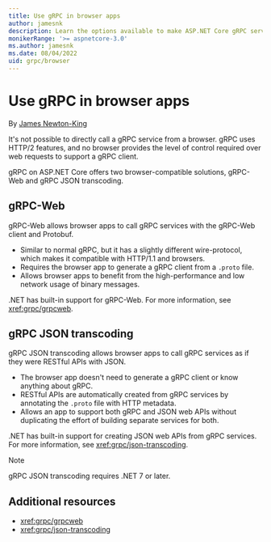 ```yaml
---
title: Use gRPC in browser apps
author: jamesnk
description: Learn the options available to make ASP.NET Core gRPC services callable from browser apps.
monikerRange: '>= aspnetcore-3.0'
ms.author: jamesnk
ms.date: 08/04/2022
uid: grpc/browser
---
```

# Use gRPC in browser apps

By [James Newton-King](https://twitter.com/jamesnk)

It's not possible to directly call a gRPC service from a browser. gRPC uses HTTP/2 features, and no browser provides the level of control required over web requests to support a gRPC client.

gRPC on ASP.NET Core offers two browser-compatible solutions, gRPC-Web and gRPC JSON transcoding.

## gRPC-Web

gRPC-Web allows browser apps to call gRPC services with the gRPC-Web client and Protobuf.

* Similar to normal gRPC, but it has a slightly different wire-protocol, which makes it compatible with HTTP/1.1 and browsers.
* Requires the browser app to generate a gRPC client from a `.proto` file.
* Allows browser apps to benefit from the high-performance and low network usage of binary messages.

.NET has built-in support for gRPC-Web. For more information, see <xref:grpc/grpcweb>.

## gRPC JSON transcoding

gRPC JSON transcoding allows browser apps to call gRPC services as if they were RESTful APIs with JSON.

* The browser app doesn't need to generate a gRPC client or know anything about gRPC.
* RESTful APIs are automatically created from gRPC services by annotating the `.proto` file with HTTP metadata.
* Allows an app to support both gRPC and JSON web APIs without duplicating the effort of building separate services for both.

.NET has built-in support for creating JSON web APIs from gRPC services. For more information, see <xref:grpc/json-transcoding>.

> [!NOTE]
> gRPC JSON transcoding requires .NET 7 or later.

## Additional resources

* <xref:grpc/grpcweb>
* <xref:grpc/json-transcoding>
